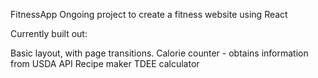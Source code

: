 FitnessApp
Ongoing project to create a fitness website using React

Currently built out:

Basic layout, with page transitions.
Calorie counter - obtains information from USDA API
Recipe maker
TDEE calculator
